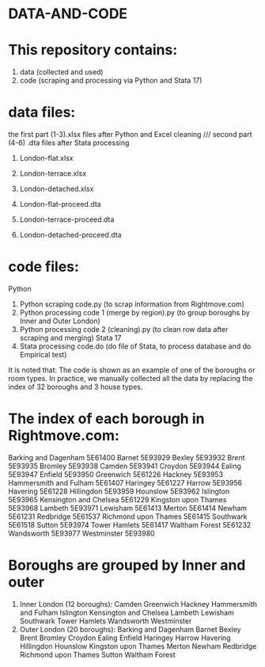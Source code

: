 # DATA-AND-CODE
# This repository contains:
1. data (collected and used)
2. code (scraping and processing via Python and Stata 17)

# data files: 
the first part (1-3).xlsx files after Python and Excel cleaning /// second part (4-6) .dta files after Stata processing

1. London-flat.xlsx
2. London-terrace.xlsx
3. London-detached.xlsx

4. London-flat-proceed.dta
5. London-terrace-proceed.dta
6. London-detached-proceed.dta

# code files:
Python
1. Python scraping code.py (to scrap information from Rightmove.com)
2. Python processing code 1 (merge by region).py (to group boroughs by Inner and Outer London)
3. Python processing code 2 (cleaning).py (to clean row data after scraping and merging)
Stata 17
4. Stata processing code.do (do file of Stata, to process database and do Empirical test)

It is noted that:
The code is shown as an example of one of the boroughs or room types. 
In practice, we manually collected all the data by replacing the index of 32 boroughs and 3 house types.

# The index of each borough in Rightmove.com:
Barking and Dagenham  5E61400
Barnet 5E93929
Bexley 5E93932
Brent 5E93935
Bromley 5E93938
Camden 5E93941
Croydon 5E93944
Ealing 5E93947
Enfield 5E93950
Greenwich 5E61226
Hackney 5E93953
Hammersmith and Fulham 5E61407
Haringey 5E61227
Harrow 5E93956
Havering 5E61228
Hillingdon 5E93959
Hounslow 5E93962
Islington 5E93965
Kensington and Chelsea 5E61229
Kingston upon Thames 5E93968
Lambeth 5E93971
Lewisham 5E61413
Merton 5E61414
Newham 5E61231
Redbridge 5E61537
Richmond upon Thames 5E61415
Southwark 5E61518
Sutton 5E93974
Tower Hamlets 5E61417
Waltham Forest 5E61232
Wandsworth 5E93977
Westminster 5E93980

# Boroughs are grouped by Inner and outer
1. Inner London (12 boroughs):
Camden
Greenwich
Hackney
Hammersmith and Fulham
Islington
Kensington and Chelsea
Lambeth
Lewisham
Southwark
Tower Hamlets
Wandsworth
Westminster
2. Outer London (20 boroughs):
Barking and Dagenham
Barnet
Bexley
Brent
Bromley
Croydon
Ealing
Enfield
Haringey
Harrow
Havering
Hillingdon
Hounslow
Kingston upon Thames
Merton
Newham
Redbridge
Richmond upon Thames
Sutton
Waltham Forest

